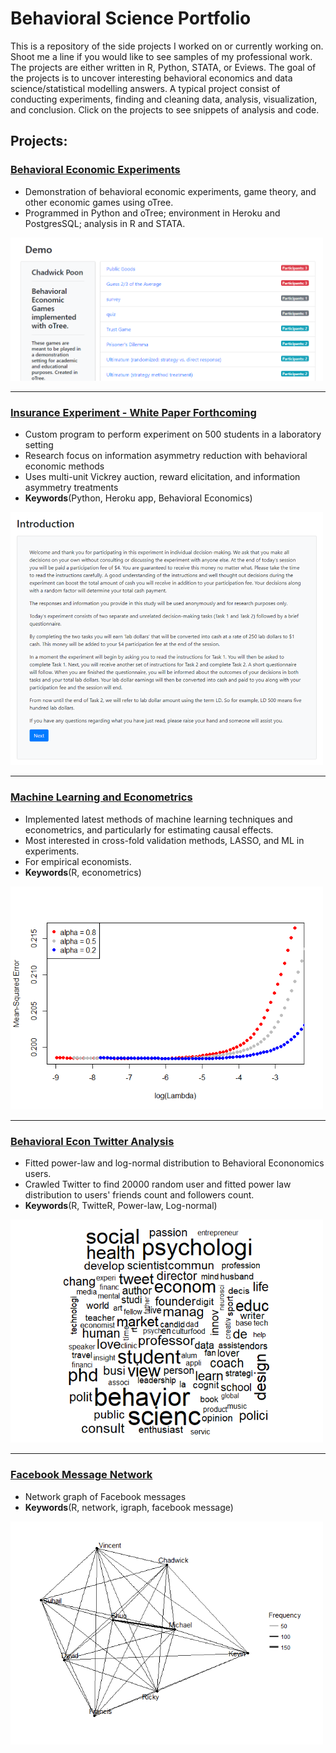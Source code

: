 # Behavioral Science Portfolio
 
This is a repository of the side projects I worked on or currently working on. Shoot me a line if you would like to see samples of my professional work. The projects are either written in R, Python, STATA, or Eviews. The goal of the projects is to uncover interesting behavioral economics and data science/statistical modelling answers. A typical project consist of conducting experiments, finding and cleaning data, analysis, visualization, and conclusion. Click on the projects to see snippets of analysis and code.



## Projects:
 

### [Behavioral Economic Experiments](https://behavioral-science.herokuapp.com)
* Demonstration of behavioral economic experiments, game theory, and other economic games using oTree.
* Programmed in Python and oTree; environment in Heroku and PostgresSQL; analysis in R and STATA.
<img src="https://github.com/WinD-Shear/Behavioral-Scientist/blob/master/behavioral-economic-experiments-oTree.png" width="500">

---

###  [Insurance Experiment - White Paper Forthcoming](https://wlu.herokuapp.com)
* Custom program to perform experiment on 500 students in a laboratory setting
* Research focus on information asymmetry reduction with behavioral economic methods
* Uses multi-unit Vickrey auction, reward elicitation, and information asymmetry treatments
* **Keywords**(Python, Heroku app, Behavioral Economics)
<img src="https://github.com/WinD-Shear/Behavioral-Scientist/blob/master/insurance-intro.png" width="500">
 
 
---


###  [Machine Learning and Econometrics](https://github.com/WinD-Shear/Machine-Learning-and-Econometrics-AEA-2018/blob/master/Metrics-ML_Part_1.md)
* Implemented latest methods of machine learning techniques and econometrics, and particularly for estimating causal effects.
* Most interested in cross-fold validation methods, LASSO, and ML in experiments.
* For empirical economists. 
* **Keywords**(R, econometrics)
<img src="https://github.com/WinD-Shear/Machine-Learning-and-Econometrics-AEA-2018/blob/master/Metrics-ML_Part_1_files/figure-html/unnamed-chunk-27-1.png" width="500">
 
 
---
  
  
###  [Behavioral Econ Twitter Analysis](https://github.com/WinD-Shear/Behavioral-Scientist/blob/master/TwitteR_Analysis.md)
* Fitted power-law and log-normal distribution to Behavioral Econonomics users.
* Crawled Twitter to find 20000 random user and fitted power law distribution to users' friends count and followers count.
* **Keywords**(R, TwitteR, Power-law, Log-normal)
<img src="https://github.com/WinD-Shear/Behavioral-Scientist/blob/master/TwitteR_Analysis_files/figure-html/unnamed-chunk-3-2.png" width="500">
 
 
---


###  [Facebook Message Network](https://github.com/WinD-Shear/Behavioral-Scientist/blob/master/Facebook_Message_Network.md)
* Network graph of Facebook messages
* **Keywords**(R, network, igraph, facebook message)
<img src="https://github.com/WinD-Shear/Behavioral-Scientist/blob/master/Facebook_Message_Network_files/figure-html/unnamed-chunk-3-2.png" width="500">
 